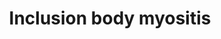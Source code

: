 ---
annotations:
- id: CL:0000187
  parent: native cell
  type: Cell Type Ontology
  value: muscle cell
- id: PW:0000013
  parent: disease pathway
  type: Pathway Ontology
  value: disease pathway
- id: DOID:3429
  parent: null
  type: Disease Ontology
  value: inclusion body myositis
authors:
- Fehrhart
- Eweitz
communities:
- RareDiseases
description: Inclusion body myositis is a rare muscle degeneration diseases. It is
  caused by presumably both genetic risk factors and environmental factors stimulated
  by increasing age. The mechanism of pathogenicity includes inflammation, ER stress/unfolded
  protein response, and disturbed autophagy, which leads to an accumulation of inclusions.
  The mechanism is similar to Alzheimer's disease and Parkinson's disease in neurons.
  This pathway is based on Figure 1 of Askanas V. et al. 2015.
last-edited: 2021-11-30
organisms:
- Homo sapiens
redirect_from:
- /index.php/Pathway:WP5120
- /instance/WP5120
revision: null
schema-jsonld:
- '@context': https://schema.org/
  '@id': https://wikipathways.github.io/pathways/WP5120.html
  '@type': Dataset
  creator:
    '@type': Organization
    name: WikiPathways
  description: Inclusion body myositis is a rare muscle degeneration diseases. It
    is caused by presumably both genetic risk factors and environmental factors stimulated
    by increasing age. The mechanism of pathogenicity includes inflammation, ER stress/unfolded
    protein response, and disturbed autophagy, which leads to an accumulation of inclusions.
    The mechanism is similar to Alzheimer's disease and Parkinson's disease in neurons.
    This pathway is based on Figure 1 of Askanas V. et al. 2015.
  keywords:
  - AbPP
  - AbPP-mRNA
  - Aging
  - Autoimmunity
  - Autophagosome
  - Autophagy
  - BACE1
  - Calcium mediated T-cell apoptosis involved in inclusion body myositis
  - Congophilic inclusions
  - Environmental factor
  - Inflammatory response pathway
  - MAPT
  - MSTN
  - Mitophagy
  - NCSTN
  - NFKB1
  - NFKB2
  - 'Neuromuscular '
  - Non-congophilic diffuse inclusions
  - Oxidative stress
  - PSEN1
  - PSEN2
  - PSENEN
  - Paired helical filaments
  - Proteasome degradation
  - Risk gene
  - SIRT1
  - Signal transduction
  - Transcription
  - Unfolded Protein Response (UPR)
  - Y-sectretase complex
  - beta-APP
  - fibrillar beta-APP
  - junction
  license: CC0
  name: Inclusion body myositis
seo: CreativeWork
title: Inclusion body myositis
wpid: WP5120
---